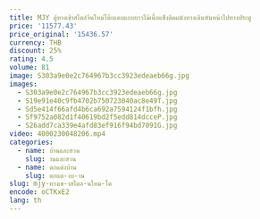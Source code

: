 ```yaml
---
title: MJY ตู้ทางเข้าสไตล์จีนใหม่โต๊ะแคบแถบยาวไม้เนื้อแข็งติดผนังทางเดินหันหน้าไปทางประตู
price: '11577.43'
price_original: '15436.57'
currency: THB
discount: 25%
rating: 4.5
volume: 81
image: S303a9e0e2c764967b3cc3923edeaeb66g.jpg
images:
  - S303a9e0e2c764967b3cc3923edeaeb66g.jpg
  - S19e91e40c9fb4702b750723040ac8e49T.jpg
  - Sd5e414f66afd4b6ca692a7594124f1bfh.jpg
  - Sf9752a082d1f40619bd2f5edd814dcceP.jpg
  - S26add7ca339e4afd83ef916f94bd7091G.jpg
video: 4000230048206.mp4
categories:
  - name: บ้านและสวน
    slug: านและสวน
  - name: ตกแต่งบ้าน
    slug: ตกแต-งบ-าน
slug: mjy-ทางเข-าสไตล-นใหม-โต
encode: oCTKxE2
lang: th
---
```

  
